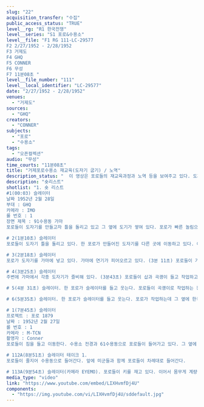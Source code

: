 ```yaml
---
slug: "22"
acquisition_transfer: "수집"
public_access_status: "TRUE"
level__rg: "R1 한국전쟁"
level__series: "S1 포로&수용소"
level__file: "F1 RG 111-LC-29577
F2 2/27/1952 - 2/28/1952
F3 거제도 
F4 GHQ 
F5 CONNER
F6 무성 
F7 11분08초 "
level__file_number: "111"
level__local_identifier: "LC-29577"
date: "2/27/1952 - 2/28/1952"
venues: 
  - "거제도"
sources: 
  - "GHQ"
creators: 
  - "CONNER"
subjects: 
  - "포로"
  - "수용소"
tags: 
  - "오픈컬렉션"
audio: "무성"
time_courts: "11분08초"
title: "거제포로수용소 재교육(도자기 굽기) / 노역"
description_status: "  이 영상은 포로들의 재교육과정과 노역 등을 보여주고 있다. 도자기 굽기는 포로수용소의 일상적인 생활이 아닌 재교육 과정에 한 부분이었다. 포로들은 직업이나 취미, 예술 활동 등을 통해 새로운 사상 재교육을 받아야 했다. 예술 활동에는 음악, 미술, 연극, 댄스, 도자기 등 다양한 분야가 있었다."
description: "숏리스트"
shotlist: "1. 숏 리스트 
#1(00:03) 슬레이터
날짜 1952년 2월 28일
부대 : GHQ
카메라 : IMO
롤 번호 : 1
장면 제목 : 91수용동 가마
포로들이 도자기를 만들고자 틀을 돌리고 있고 그 옆에 도기가 쌓여 있다. 포로가 빠른 놀림으로 도자기 틀을 돌리면서 집중하고 있다. 

# 2(1분10초) 슬레이터 
포로들이 도자기 틀을 돌리고 있다. 한 포로가 만들어진 도자기를 다른 곳에 이동하고 있다. 이어서 가마에 도자기들을 넣고 있다.

# 3(2분18초) 슬레이터
포로가 도자기를 가마에 넣고 있다. 가마에 연기가 피어오르고 있다. (3분 11초) 포로들이 가마에서 도자기를 꺼내고 있다. 여러 모양의 도자기들이 보인다.

# 4(3분25초) 슬레이터
주변에 가마에서 각종 도자기가 즐비해 있다. (3분43초) 포로들이 삽과 곡괭이 들고 작업하고 있다. 수용동 앞으로 포로들이 다수 노역하고 한국경비병이 총을 들고 감시하고 있다. 

# 5(4분 31초) 슬레이터. 한 포로가 슬레이터를 들고 웃는다. 포로들이 곡괭이로 작업하는 장면이다. 포로 3명이 삽을 들고 작업한다. 포로가 작업하는 모습을 얼굴에 클로즈업 하고 있다. 

# 6(5분35초) 슬레이터. 한 포로가 슬레이터를 들고 웃는다. 포로가 작업하는데 그 옆에 한국군경비병이 지키고 있다. 포로들이 흙을 나르고 있다. 포로들이 수용동 옆으로 흙을 나르고 있다. 다른 포로들이 지켜보고 있다. (6분48초) 포로들이 짐을 들고 수용동으로 들어가고자 줄을 서고 있다. 포로들이 담요를 들고 수용동에 들어간다. (7분27초) 촬영병이 카메라를 들고 다닌다. 

# 1(7분45초) 슬레이터 
프로젝트 : 포로 1879
날짜 : 1952년 2월 27일
롤 번호 : 1
카메라 : M-TCN
촬영자 : Conner
포로들이 짐을 들고 이동한다. 수용소 전경과 61수용동으로 포로들이 들어가고 있다. 그 옆에 수용동 초소에 경비병이 있다. 포로들이 계속 61수용동에 들어간다. 경비병들이 총을 들고 지켜보고 있다.

# 112A(8분51초) 슬레이터 테이크 1. 
포로들이 줄지어 수용동으로 들어간다. 앞에 미군들과 함께 포로들이 차례대로 들어간다. 

# 113A(9분54초) 슬레이터(카메라 EYEMO). 포로들이 키를 재고 있다. 이어서 몸무게 계량을 하고 있다. 포로들이 짐을 옆에 맡기고 키와 체중을 재고 있다. "
media_type: "video"
link: "https://www.youtube.com/embed/LIXHvmfDj4U"
components: 
  - "https://img.youtube.com/vi/LIXHvmfDj4U/sddefault.jpg"
---
```

